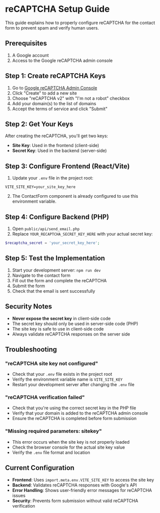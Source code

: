# reCAPTCHA Setup Guide

This guide explains how to properly configure reCAPTCHA for the contact form to prevent spam and verify human users.

## Prerequisites

1. A Google account
2. Access to the Google reCAPTCHA admin console

## Step 1: Create reCAPTCHA Keys

1. Go to [Google reCAPTCHA Admin Console](https://www.google.com/recaptcha/admin)
2. Click "Create" to add a new site
3. Choose "reCAPTCHA v2" with "I'm not a robot" checkbox
4. Add your domain(s) to the list of domains
5. Accept the terms of service and click "Submit"

## Step 2: Get Your Keys

After creating the reCAPTCHA, you'll get two keys:
- **Site Key**: Used in the frontend (client-side)
- **Secret Key**: Used in the backend (server-side)

## Step 3: Configure Frontend (React/Vite)

1. Update your `.env` file in the project root:
```env
VITE_SITE_KEY=your_site_key_here
```

2. The ContactForm component is already configured to use this environment variable.

## Step 4: Configure Backend (PHP)

1. Open `public/api/send_email.php`
2. Replace `YOUR_RECAPTCHA_SECRET_KEY_HERE` with your actual secret key:
```php
$recaptcha_secret = 'your_secret_key_here';
```

## Step 5: Test the Implementation

1. Start your development server: `npm run dev`
2. Navigate to the contact form
3. Fill out the form and complete the reCAPTCHA
4. Submit the form
5. Check that the email is sent successfully

## Security Notes

- **Never expose the secret key** in client-side code
- The secret key should only be used in server-side code (PHP)
- The site key is safe to use in client-side code
- Always validate reCAPTCHA responses on the server side

## Troubleshooting

### "reCAPTCHA site key not configured"
- Check that your `.env` file exists in the project root
- Verify the environment variable name is `VITE_SITE_KEY`
- Restart your development server after changing the `.env` file

### "reCAPTCHA verification failed"
- Check that you're using the correct secret key in the PHP file
- Verify that your domain is added to the reCAPTCHA admin console
- Ensure the reCAPTCHA is completed before form submission

### "Missing required parameters: sitekey"
- This error occurs when the site key is not properly loaded
- Check the browser console for the actual site key value
- Verify the `.env` file format and location

## Current Configuration

- **Frontend**: Uses `import.meta.env.VITE_SITE_KEY` to access the site key
- **Backend**: Validates reCAPTCHA responses with Google's API
- **Error Handling**: Shows user-friendly error messages for reCAPTCHA issues
- **Security**: Prevents form submission without valid reCAPTCHA verification
